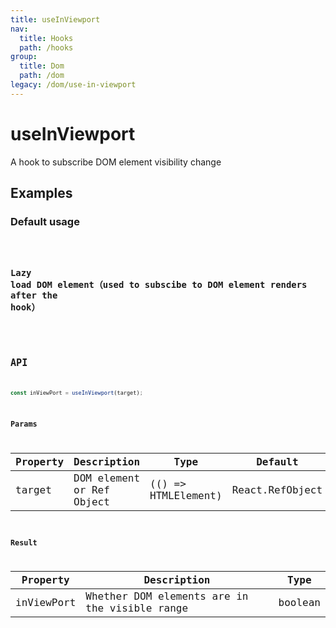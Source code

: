 ```yaml
---
title: useInViewport
nav:
  title: Hooks
  path: /hooks
group:
  title: Dom
  path: /dom
legacy: /dom/use-in-viewport
---
```


# useInViewport

A hook to subscribe DOM element visibility change

## Examples

### Default usage

<code src="./demo/demo1.tsx" />

### Lazy load DOM element（used to subscibe to DOM element renders after the hook）

<code src="./demo/demo2.tsx" />


## API

```ts
const inViewPort = useInViewport(target);
```

### Params

| Property | Description                                                        | Type                   | Default |
|---------|----------------------------------------------|------------------------|--------|
| target | DOM element or Ref Object | (() => HTMLElement) | React.RefObject | - |

### Result

| Property | Description                                         | Type                 |
|----------|------------------------------------------|------------|
| inViewPort  | Whether DOM elements are in the visible range                             | boolean    |
